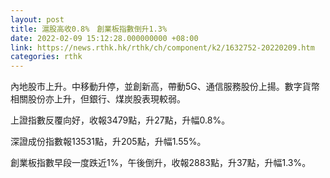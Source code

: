 ```yaml
---
layout: post
title: 滬股高收0.8%　創業板指數倒升1.3%
date: 2022-02-09 15:12:28.000000000 +08:00
link: https://news.rthk.hk/rthk/ch/component/k2/1632752-20220209.htm
categories: rthk
---
```


內地股市上升。中移動升停，並創新高，帶動5G、通信服務股份上揚。數字貨幣相關股份亦上升，但銀行、煤炭股表現較弱。

上證指數反覆向好，收報3479點，升27點，升幅0.8%。

深證成份指數報13531點，升205點，升幅1.55%。

創業板指數早段一度跌近1%，午後倒升，收報2883點，升37點，升幅1.3%。

